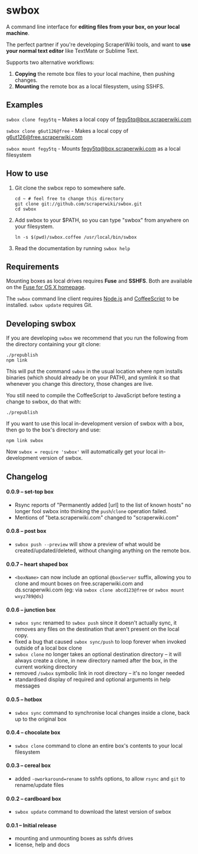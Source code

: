 # swbox

A command line interface for **editing files from your box, on your local machine**.

The perfect partner if you're developing ScraperWiki tools, and want to **use your normal text editor** like TextMate or Sublime Text.

Supports two alternative workflows:

1. **Copying** the remote box files to your local machine, then pushing changes.
2. **Mounting** the remote box as a local filesystem, using SSHFS.

## Examples

`swbox clone fegy5tq` – Makes a local copy of fegy5tq@box.scraperwiki.com

`swbox clone g6ut126@free` - Makes a local copy of g6ut126@free.scraperwiki.com

`swbox mount fegy5tq` - Mounts fegy5tq@box.scraperwiki.com as a local filesystem

## How to use

1. Git clone the swbox repo to somewhere safe.

    ```shell
    cd ~ # feel free to change this directory 
    git clone git://github.com/scraperwiki/swbox.git
    cd swbox
    ```

2. Add swbox to your $PATH, so you can type "swbox" from anywhere on your filesystem.

    ```shell
    ln -s $(pwd)/swbox.coffee /usr/local/bin/swbox
    ```

3. Read the documentation by running `swbox help`

## Requirements

Mounting boxes as local drives requires **Fuse** and **SSHFS**. Both are available on the [Fuse for OS X homepage](http://osxfuse.github.com/).

The `swbox` command line client requires [Node.js](http://nodejs.org) and [CoffeeScript](http://coffeescript.org) to be installed. `swbox update` requires Git.

## Developing swbox

If you are developing `swbox` we recommend that you run the following from the directory
containing your git clone:

```
./prepublish
npm link
```

This will put the command `swbox` in the usual location where npm installs binaries (which
should already be on your PATH), and symlink it so that whenever you change this directory,
those changes are live.

You still need to compile the CoffeeScript to JavaScript before testing a change to swbox,
do that with:

```./prepublish```

If you want to use this local in-development version of swbox with a box, then go to the
box's directory and use:

```npm link swbox```

Now `swbox = require 'swbox'` will automatically get your local in-development version of swbox.

## Changelog

#### 0.0.9 – set-top box

* Rsync reports of "Permanently added [url] to the list of known hosts" no longer fool swbox into thinking the `push`/`clone` operation failed.
* Mentions of "beta.scraperwiki.com" changed to "scraperwiki.com"

#### 0.0.8 – post box

* `swbox push --preview` will show a preview of what would be created/updated/deleted, without changing anything on the remote box.

#### 0.0.7 – heart shaped box

* `<boxName>` can now include an optional `@boxServer` suffix, allowing you to clone and mount boxes on free.scraperwiki.com and ds.scraperwiki.com (eg: via `swbox clone abcd123@free` or `swbox mount wxyz789@ds`)

#### 0.0.6 – junction box

* `swbox sync` renamed to `swbox push` since it doesn't actually sync, it removes any files on the destination that aren't present on the local copy.
* fixed a bug that caused `swbox sync/push` to loop forever when invoked outside of a local box clone
* `swbox clone` no longer takes an optional destination directory – it will always create a clone, in new directory named after the box, in the current working directory
* removed `/swbox` symbolic link in root directory – it's no longer needed
* standardised display of required and optional arguments in help messages

#### 0.0.5 – hotbox

* `swbox sync` command to synchronise local changes inside a clone, back up to the original box

#### 0.0.4 – chocolate box

* `swbox clone` command to clone an entire box's contents to your local filesystem

#### 0.0.3 – cereal box

* added `-oworkaround=rename` to sshfs options, to allow `rsync` and `git` to rename/update files

#### 0.0.2 – cardboard box

* `swbox update` command to download the latest version of swbox

#### 0.0.1 – Initial release

* mounting and unmounting boxes as sshfs drives
* license, help and docs
